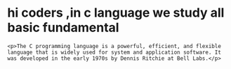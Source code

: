 # hi coders ,in c language  we study all basic fundamental
    <p>The C programming language is a powerful, efficient, and flexible language that is widely used for system and application software. It was developed in the early 1970s by Dennis Ritchie at Bell Labs.</p>


